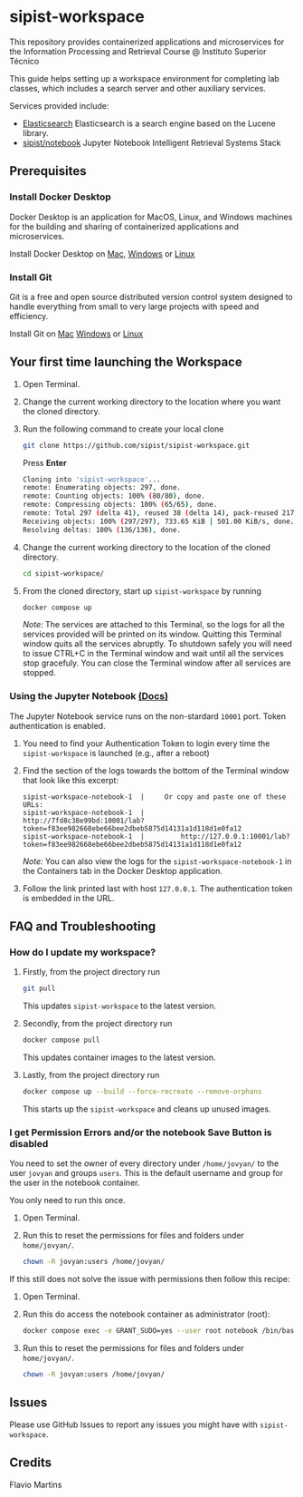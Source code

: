 # sipist-workspace

This repository provides containerized applications and microservices for the Information Processing and Retrieval Course @ Instituto Superior Técnico

This guide helps setting up a workspace environment for completing lab classes, which includes a search server and other auxiliary services.

Services provided include:

- [Elasticsearch](https://www.elastic.co/elasticsearchg) Elasticsearch is a search engine based on the Lucene library.
- [sipist/notebook](https://github.com/sipist/notebook) Jupyter Notebook Intelligent Retrieval Systems Stack

## Prerequisites

### Install Docker Desktop

Docker Desktop is an application for MacOS, Linux, and Windows machines for the building and sharing of containerized applications and microservices.

Install Docker Desktop on
[Mac](https://docs.docker.com/desktop/install/mac-install/),
[Windows](https://docs.docker.com/desktop/install/windows-install/) or
[Linux](https://docs.docker.com/desktop/install/linux-install/)

### Install Git

Git is a free and open source distributed version control system designed to handle everything from small to very large projects with speed and efficiency.

Install Git on
[Mac](https://github.com/git-guides/install-git#install-git-on-mac)
[Windows](https://github.com/git-guides/install-git#install-git-on-windows) or
[Linux](https://github.com/git-guides/install-git#install-git-on-linux)

## Your first time launching the Workspace

1. Open Terminal.

2. Change the current working directory to the location where you want the cloned directory.

3. Run the following command to create your local clone

   ```bash
   git clone https://github.com/sipist/sipist-workspace.git
   ```

   Press **Enter**

   ```bash
   Cloning into 'sipist-workspace'...
   remote: Enumerating objects: 297, done.
   remote: Counting objects: 100% (80/80), done.
   remote: Compressing objects: 100% (65/65), done.
   remote: Total 297 (delta 41), reused 38 (delta 14), pack-reused 217
   Receiving objects: 100% (297/297), 733.65 KiB | 501.00 KiB/s, done.
   Resolving deltas: 100% (136/136), done.
   ```

4. Change the current working directory to the location of the cloned directory.

   ```bash
   cd sipist-workspace/
   ```

5. From the cloned directory, start up `sipist-workspace` by running

   ```bash
   docker compose up
   ```

   _Note:_ The services are attached to this Terminal, so the logs for all the services provided will be printed on its window.
   Quitting this Terminal window quits all the services abruptly.
   To shutdown safely you will need to issue CTRL+C in the Terminal window and wait until all the services stop gracefuly.
   You can close the Terminal window after all services are stopped.

### Using the Jupyter Notebook [(Docs)](https://docs.jupyter.org/en/latest/)

The Jupyter Notebook service runs on the non-stardard `10001` port. Token authentication is enabled.

1. You need to find your Authentication Token to login every time the `sipist-workspace` is launched (e.g., after a reboot)

2. Find the section of the logs towards the bottom of the Terminal window that look like this excerpt:

   ```log
   sipist-workspace-notebook-1  |     Or copy and paste one of these URLs:
   sipist-workspace-notebook-1  |         http://7fd8c38e99bd:10001/lab?token=f83ee982668ebe66bee2dbeb5875d14131a1d118d1e0fa12
   sipist-workspace-notebook-1  |         http://127.0.0.1:10001/lab?token=f83ee982668ebe66bee2dbeb5875d14131a1d118d1e0fa12
   ```

   _Note:_ You can also view the logs for the `sipist-workspace-notebook-1` in the Containers tab in the Docker Desktop application.

3. Follow the link printed last with host `127.0.0.1`. The authentication token is embedded in the URL.

## FAQ and Troubleshooting

### How do I update my workspace?

1. Firstly, from the project directory run

   ```bash
   git pull
   ```

   This updates `sipist-workspace` to the latest version.

2. Secondly, from the project directory run

   ```bash
   docker compose pull
   ```

   This updates container images to the latest version.

3. Lastly, from the project directory run

   ```bash
   docker compose up --build --force-recreate --remove-orphans
   ```

   This starts up the `sipist-workspace` and cleans up unused images.

### I get Permission Errors and/or the notebook Save Button is disabled

You need to set the owner of every directory under `/home/jovyan/` to the user `jovyan` and groups `users`. This is the default username and group for the user in the notebook container.

You only need to run this once.

1. Open Terminal.

2. Run this to reset the permissions for files and folders under `home/jovyan/`.

   ```bash
   chown -R jovyan:users /home/jovyan/
   ```

If this still does not solve the issue with permissions then follow this recipe:

1. Open Terminal.

2. Run this do access the notebook container as administrator (root):

   ```bash
   docker compose exec -e GRANT_SUDO=yes --user root notebook /bin/bash
   ```

3. Run this to reset the permissions for files and folders under `home/jovyan/`.

   ```bash
   chown -R jovyan:users /home/jovyan/
   ```

## Issues

Please use GitHub Issues to report any issues you might have with `sipist-workspace`.

## Credits

Flavio Martins
